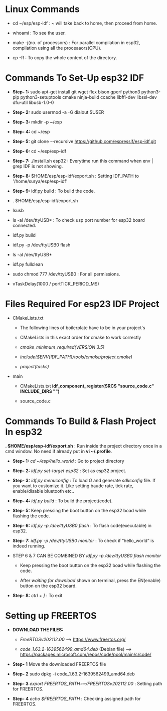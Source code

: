 # Linux Commands

- cd ~/esp/esp-idf : ~ will take back to home, then proceed from home.

- whoami : To see the user.

- make -j(no. of processors) : For parallel compilation in esp32, compilation using all the proceaaors(CPU).

- cp -R : To copy the whole content of the directory.

# Commands To Set-Up esp32 IDF

- **Step- 1:** sudo apt-get install git wget flex bison gperf python3 python3-pip python3-setuptools cmake ninja-build ccache libffi-dev libssl-dev dfu-util libusb-1.0-0

- **Step- 2:** sudo usermod -a -G dialout $USER

- **Step- 3:** mkdir -p ~/esp

- **Step- 4:** cd ~/esp

- **Step- 5:** git clone --recursive https://github.com/espressif/esp-idf.git

- **Step- 6:** cd ~/esp/esp-idf

- **Step- 7:** ./install.sh esp32  : Everytime run this command when env | grep IDF is not showing.

- **Step- 8:** $HOME/esp/esp-idf/export.sh   : Setting IDF_PATH to '/home/surya/esp/esp-idf'

- **Step- 9:** idf.py build  : To build the code.


- . $HOME/esp/esp-idf/export.sh

- lsusb

- ls -al /dev/ttyUSB* : To check usp port number for esp32 board connected.

- idf.py build

- idf.py -p /dev/ttyUSB0 flash


- ls -al /dev/ttyUSB*
- idf.py fullclean
- sudo chmod 777 /dev/ttyUSB0 : For all permissions.

- vTaskDelay(1000 / portTICK_PERIOD_MS)

# Files Required For esp23 IDF Project

- CMakeLists.txt

    - The following lines of boilerplate have to be in your project's

    - CMakeLists in this exact order for cmake to work correctly 

    - *cmake_minimum_required(VERSION 3.5)*

    - *include($ENV{IDF_PATH}/tools/cmake/project.cmake)*

    - *project(tasks)*

- main

    - CMakeLists.txt **idf_component_register(SRCS "source_code.c" INCLUDE_DIRS "")**

    - source_code.c

# Commands To Build & Flash Project In esp32

**. $HOME/esp/esp-idf/export.sh** : Run inside the project directory once in a cmd window. No need if already put in **vi ~/.profile**.

- **Step- 1:** *cd ~/esp/hello_world* : Go to project directory

- **Step- 2:** *idf.py set-target esp32* : Set as esp32 project.

- **Step- 3:** *idf.py menuconfig* : To load *O* and generate *sdkconfig* file. If you want to customize it. Like setting baude rate, tick rate, enable/disable bluetooth etc..

- **Step- 4:** *idf.py build* : To build the project(code).

- **Step- 5:** Keep pressing the boot button on the esp32 boad while flashing the code.

- **Step- 6:** *idf.py -p /dev/ttyUSB0 flash* : To flash code(executable) in esp32.

- **Step- 7:** *idf.py -p /dev/ttyUSB0 monitor* : To check if “hello_world” is indeed running.

- STEP 6 & 7 CAN BE COMBINED BY *idf.py -p /dev/ttyUSB0 flash monitor* 

    - Keep pressing the boot button on the esp32 boad while flashing the code.

    - After *waiting for download* shown on terminal, press the EN(enable) button on the esp32 board.

- **Step- 8:** *ctrl + ]* : To exit

# Setting up FREERTOS

- **DOWNLOAD THE FILES:** 

    - *FreeRTOSv202112.00* --> https://www.freertos.org/

    - *code_1.63.2-1639562499_amd64.deb* (Debian file) --> https://packages.microsoft.com/repos/code/pool/main/c/code/

- **Step- 1** Move the downloaded FREERTOS file

- **Step- 2** sudo dpkg -i code_1.63.2-1639562499_amd64.deb

- **Step- 3** *export FREERTOS_PATH=~/FREERTOSv202112.00* : Setting path for FREERTOS.

- **Step- 4** *echo $FREERTOS_PATH* : Checking assigned path for FREERTOS.





